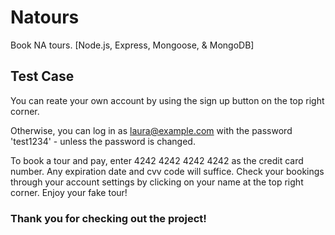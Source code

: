 # Natours
Book NA tours. [Node.js, Express, Mongoose, &amp; MongoDB] 

## Test Case

You can reate your own account by using the sign up button on the top right corner.

Otherwise, you can log in as laura@example.com with the password 'test1234' - unless the password is changed.

To book a tour and pay, enter 4242 4242 4242 4242 as the credit card number. Any expiration date and cvv code will suffice. Check your bookings through your account settings by clicking on your name at the top right corner. Enjoy your fake tour!

### Thank you for checking out the project!
